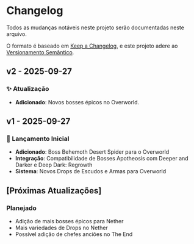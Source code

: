 # Changelog

Todos as mudanças notáveis neste projeto serão documentadas neste arquivo.

O formato é baseado em [Keep a Changelog](https://keepachangelog.com/pt-BR/1.0.0/),
e este projeto adere ao [Versionamento Semântico](https://semver.org/lang/pt-BR/).

## v2 - 2025-09-27
### ✨ Atualização
- **Adicionado**: Novos bosses épicos no Overworld.

## v1 - 2025-09-27
### 🎉 Lançamento Inicial
- **Adicionado**: Boss Behemoth Desert Spider para o Overworld
- **Integração**: Compatibilidade de Bosses Apotheosis com Deeper and Darker e Deep Dark: Regrowth
- **Sistema**: Novos Drops de Escudos e Armas para Overworld

## [Próximas Atualizações]
### Planejado
- Adição de mais bosses épicos para Nether
- Mais variedades de Drops no Nether
- Possível adição de chefes anciões no The End